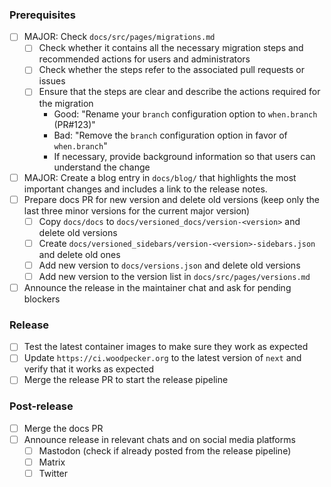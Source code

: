<!-- markdownlint-disable MD041 -->

### Prerequisites

- [ ] MAJOR: Check `docs/src/pages/migrations.md`
  - [ ] Check whether it contains all the necessary migration steps and recommended actions for users and administrators
  - [ ] Check whether the steps refer to the associated pull requests or issues
  - [ ] Ensure that the steps are clear and describe the actions required for the migration
    - Good: "Rename your `branch` configuration option to `when.branch` (PR#123)"
    - Bad: "Remove the `branch` configuration option in favor of `when.branch`"
    - If necessary, provide background information so that users can understand the change
- [ ] MAJOR: Create a blog entry in `docs/blog/` that highlights the most important changes and includes a link to the release notes.
- [ ] Prepare docs PR for new version and delete old versions (keep only the last three minor versions for the current major version)
  - [ ] Copy `docs/docs` to `docs/versioned_docs/version-<version>` and delete old versions
  - [ ] Create `docs/versioned_sidebars/version-<version>-sidebars.json` and delete old ones
  - [ ] Add new version to `docs/versions.json` and delete old versions
  - [ ] Add new version to the version list in `docs/src/pages/versions.md`
- [ ] Announce the release in the maintainer chat and ask for pending blockers

### Release

- [ ] Test the latest container images to make sure they work as expected
- [ ] Update `https://ci.woodpecker.org` to the latest version of `next` and verify that it works as expected
- [ ] Merge the release PR to start the release pipeline

### Post-release

- [ ] Merge the docs PR
- [ ] Announce release in relevant chats and on social media platforms
  - [ ] Mastodon (check if already posted from the release pipeline)
  - [ ] Matrix
  - [ ] Twitter
